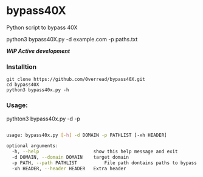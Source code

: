 # bypass40X
Python script to bypass 40X 

python3 bypass40X.py -d example.com -p paths.txt


***WIP Active development***

### Installtion

```
git clone https://github.com/0verread/bypass40X.git
cd bypass40X
python3 bypass40x.py -h
```

### Usage:

pythton3 bypass40x.py -d <target-domain> -p <pathlist> 
```bash

usage: bypass40x.py [-h] -d DOMAIN -p PATHLIST [-xh HEADER]

optional arguments:
  -h, --help            		show this help message and exit
  -d DOMAIN, --domain DOMAIN  	target domain
  -p PATH, --path PATHLIST  		File path dontains paths to bypass
  -xh HEADER, --header HEADER	Extra header
```


